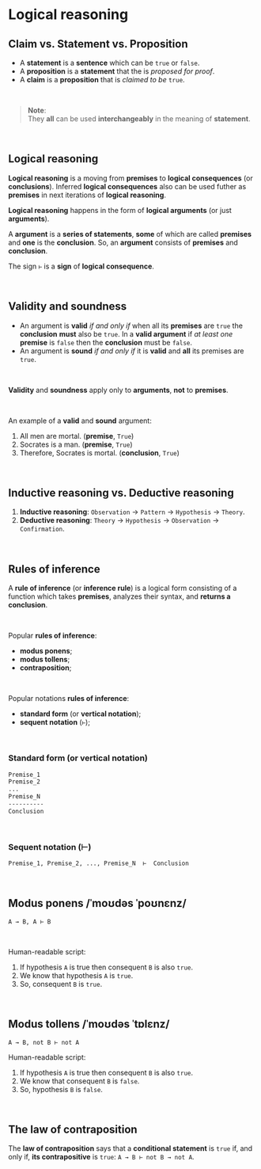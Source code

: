 # Logical reasoning
## Claim vs. Statement vs. Proposition
- A **statement** is a **sentence** which can be `true` or `false`.
- A **proposition** is a **statement** that the is *proposed for proof*.
- A **claim** is a **proposition** that is *claimed to be* `true`.

<br>

> **Note**:<br>
> They **all** can be used **interchangeably** in the meaning of **statement**.<br>

<br>

## Logical reasoning
**Logical reasoning** is a moving from **premises** to **logical consequences** (or **conclusions**). Inferred **logical consequences** also can be used futher as **premises** in next iterations of **logical reasoning**.<br>

**Logical reasoning** happens in the form of **logical arguments** (or just **arguments**).<br>

A **argument** is a **series of statements**, **some** of which are called **premises** and **one** is the **conclusion**. So, an **argument**  consists of **premises** and **conclusion**.<br>

The sign `⊢` is a **sign** of **logical consequence**.<br>

<br>

## Validity and soundness
- An argument is **valid** *if and only if* when all its **premises** are `true` the **conclusion** **must** also be `true`. In a **valid argument** if *at least one* **premise** is `false` then the **conclusion** must be `false`.
- An argument is **sound** *if and only if* it is **valid** and **all** its premises are `true`.

<br>

**Validity** and **soundness** apply only to **arguments**, **not** to **premises**.

<br>

An example of a **valid** and **sound** argument:
1. All men are mortal. (**premise**, `True`)
2. Socrates is a man. (**premise**, `True`)
3. Therefore, Socrates is mortal. (**conclusion**, `True`)

<br>

## Inductive reasoning vs. Deductive reasoning
1. **Inductive reasoning**: `Observation` -> `Pattern` -> `Hypothesis` -> `Theory`.
2. **Deductive reasoning**: `Theory` -> `Hypothesis` -> `Observation` -> `Confirmation`.

<br>

## Rules of inference
A **rule of inference** (or **inference rule**) is a logical form consisting of a function which takes **premises**, analyzes their syntax, and **returns a conclusion**.<br>

<br>

Popular **rules of inference**:
- **modus ponens**;
- **modus tollens**;
- **contraposition**;

<br>

Popular notations **rules of inference**:
- **standard form** (or **vertical notation**);
- **sequent notation** (`⊢`);

<br>

### Standard form (or vertical notation)
```bash
Premise_1
Premise_2
...
Premise_N
----------
Conclusion
```

<br>

### Sequent notation (⊢)
```bash
Premise_1, Premise_2, ..., Premise_N  ⊢  Conclusion
```

<br>

## Modus ponens /ˈmoʊdəs ˈpoʊnɛnz/
`A → B, A ⊢ B`

<br>

Human-readable script:
1. If hypothesis `A` is true then consequent `B` is also `true`.
2. We know that hypothesis `A` is `true`.
3. So, consequent `B` is `true`.

<br>

## Modus tollens /ˈmoʊdəs ˈtɒlɛnz/
`A → B, not B ⊢ not A`
<br>

Human-readable script:
1. If hypothesis `A` is true then consequent `B` is also `true`.
2. We know that consequent `B` is `false`.
3. So, hypothesis `B` is `false`.

<br>

## The law of contraposition
The **law of contraposition** says that a **conditional statement** is `true` if, and only if, **its contrapositive** is `true`: `A → B ⊢ not B → not A`.
